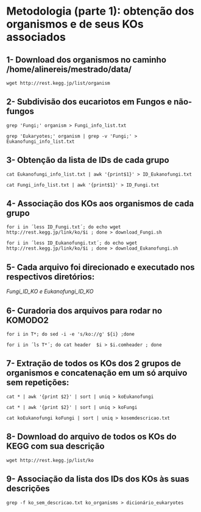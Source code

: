 # Metodologia (parte 1): obtenção dos organismos e de seus KOs associados

## 1- Download dos organismos no caminho /home/alinereis/mestrado/data/

`wget http://rest.kegg.jp/list/organism`


## 2- Subdivisão dos eucariotos em Fungos e não-fungos

`grep 'Fungi;' organism > Fungi_info_list.txt` 

`grep 'Eukaryotes;' organism | grep -v 'Fungi;' > Eukanofungi_info_list.txt`


## 3- Obtenção da lista de IDs de cada grupo 

`cat Eukanofungi_info_list.txt | awk '{print$1}' > ID_Eukanofungi.txt` 

`cat Fungi_info_list.txt | awk '{print$1}' > ID_Fungi.txt`


## 4- Associação dos KOs aos organismos de cada grupo

`for i in ´less ID_Fungi.txt´; do echo wget http://rest.kegg.jp/link/ko/$i ; done > download_Fungi.sh`

`for i in ´less ID_Eukanofungi.txt´; do echo wget http://rest.kegg.jp/link/ko/$i ; done > download_Eukanofungi.sh`


## 5- Cada arquivo foi direcionado e executado nos respectivos diretórios: 

*Fungi_ID_KO e Eukanofungi_ID_KO*


## 6- Curadoria dos arquivos para rodar no KOMODO2

`for i in T*; do sed -i -e 's/ko://g' ${i} ;done`

`for i in ´ls T*´; do cat header  $i > $i.comheader ; done`


## 7- Extração de todos os KOs dos 2 grupos de organismos e concatenação em um só arquivo sem repetições:

`cat * | awk '{print $2}' | sort | uniq > koEukanofungi`  

`cat * | awk '{print $2}' | sort | uniq > koFungi`

`cat koEukanofungi koFungi | sort | uniq > kosemdescricao.txt`


## 8- Download do arquivo de todos os KOs do KEGG com sua descrição

`wget http://rest.kegg.jp/list/ko`
 

## 9- Associação da lista dos IDs dos KOs às suas descrições

`grep -f ko_sem_descricao.txt ko_organisms > dicionário_eukaryotes`

